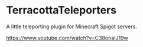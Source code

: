 # TerracottaTeleporters

A little teleporting plugin for Minecraft Spigot servers.

https://www.youtube.com/watch?v=C38onaIJ19w
